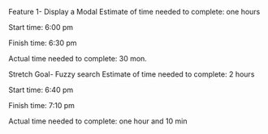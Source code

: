 Feature 1- Display a Modal
Estimate of time needed to complete: one hours

Start time: 6:00 pm

Finish time: 6:30 pm

Actual time needed to complete: 30 mon.

Stretch Goal- Fuzzy search
Estimate of time needed to complete: 2 hours

Start time: 6:40 pm

Finish time: 7:10 pm

Actual time needed to complete: one hour and 10 min